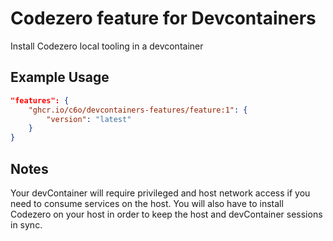 
# Codezero feature for Devcontainers

Install Codezero local tooling in a devcontainer

## Example Usage

```json
"features": {
    "ghcr.io/c6o/devcontainers-features/feature:1": {
        "version": "latest"
    }
}
```

## Notes

Your devContainer will require privileged and host network access if you need to consume services on the host. You will also have to install Codezero on your host in order to keep the host and devContainer sessions in sync.
